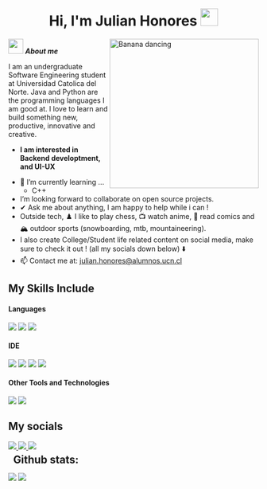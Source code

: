 <h1 align="center">Hi, I'm Julian Honores <img src="https://media.giphy.com/media/hvRJCLFzcasrR4ia7z/giphy.gif" width="35"></h1>
<img align="right" width=300px alt="Banana dancing" src="https://media.giphy.com/media/wNnDbvuZqzho4/giphy.gif?cid=790b7611yb2cgxl8oppew8ayhbu0olp4ymj5wtwufb3x7hl8&ep=v1_stickers_search&rid=giphy.gif&ct=s" />

<img src="https://media.giphy.com/media/v1.Y2lkPTc5MGI3NjExYjF2dHllN3RtczF0dDF2NjU4cWUxZTlyeWs2YWl6cHdyY2txZDFzZyZlcD12MV9zdGlja2Vyc19zZWFyY2gmY3Q9cw/xgdfNaM8kr6Lu/giphy.gif" width="30px">&nbsp;***About me***

I am an undergraduate Software Engineering student at Universidad Catolica del Norte. Java and Python are the programming languages I am good at. I love to learn and build something new, productive, innovative and creative.
* **I am interested in Backend developtment, and UI-UX**
- 🧠 I’m currently learning ...
  - C++
- I’m looking forward to collaborate on open source projects.
- ✔ Ask me about anything, I am happy to help while i can !<br>
- Outside tech, ♟️ I like to play chess, 📺 watch anime, 📖 read comics and 🏔️ outdoor sports (snowboarding, mtb, mountaineering).
- I also create College/Student life related content on social media, make sure to check it out ! (all my socials down below) ⬇️
- 📫 Contact me at: <a href="julian.honores@alumnos.ucn.cl">julian.honores@alumnos.ucn.cl</a>

## My Skills Include

<h4> Languages </h4>
<span> 
  <img src="https://img.shields.io/badge/Java-ED8B00?style=for-the-badge&logo=java&logoColor=white">
  <img src="https://img.shields.io/badge/c++-%2300599C.svg?style=for-the-badge&logo=c%2B%2B&logoColor=white">
  <img src="https://img.shields.io/badge/python-3670A0?style=for-the-badge&logo=python&logoColor=ffdd54">
</span>


<h4> IDE </h4>
<span>
<img src="https://img.shields.io/badge/CLion-black?style=for-the-badge&logo=clion&logoColor=white">
<img src="https://img.shields.io/badge/Visual_Studio_Code-0078D4?style=for-the-badge&logo=visual%20studio%20code&logoColor=white">
<img src="https://img.shields.io/badge/Eclipse-FE7A16.svg?style=for-the-badge&logo=Eclipse&logoColor=white">
<img src="https://img.shields.io/badge/pycharm-143?style=for-the-badge&logo=pycharm&logoColor=black&color=black&labelColor=green">



<h4> Other Tools and Technologies </h4>
<span>
  
  <img src="https://img.shields.io/badge/Git-F05032?style=for-the-badge&logo=git&logoColor=white">
  <img src="https://img.shields.io/badge/figma-%23F24E1E.svg?style=for-the-badge&logo=figma&logoColor=white">

</span>

## My socials

<a href = "https://www.instagram.com/hygaryt/">
  <img src = "https://img.shields.io/badge/Instagram-%23E4405F.svg?style=for-the-badge&logo=Instagram&logoColor=white">
</a>

<a href = "https://www.linkedin.com/in/julian-honores-henriquez-694963217/">
  <img src = "https://img.shields.io/badge/linkedin-%230077B5.svg?style=for-the-badge&logo=linkedin&logoColor=white">
</a>

<a href = "https://www.tiktok.com/@juli.hnrs">
  <img src = "https://img.shields.io/badge/TikTok-%23000000.svg?style=for-the-badge&logo=TikTok&logoColor=white">
</a>

<h2 style="margin: 5px 10px;">Github stats:</h2> 

[![](https://github-readme-stats.vercel.app/api?username=markzuckerberg44&show_icons=true&theme=tokyonight&hide_border=true&locale=en)](https://github.com/markzuckerberg44)
[![](https://github-readme-streak-stats.herokuapp.com/?user=markzuckerberg44&theme=material-palenight)](https://github.com/markzuckerberg44)
</div>
